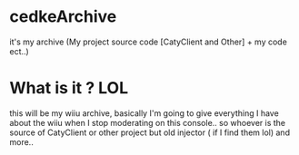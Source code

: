# cedkeArchive
it's my archive (My project source code [CatyClient and Other] + my code ect..)

# What is it ? LOL
this will be my wiiu archive, basically I'm going to give everything I have about the wiiu when I stop moderating on this console.. so whoever is the source of CatyClient or other project but old injector ( if I find them lol) and more..
